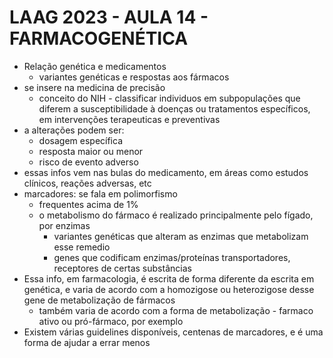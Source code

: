 # LAAG 2023 - AULA 14 - FARMACOGENÉTICA

- Relação genética e medicamentos
  - variantes genéticas e respostas aos fármacos
- se insere na medicina de precisão
  - conceito do NIH - classificar individuos em subpopulações que diferem a susceptibilidade à doenças ou tratamentos específicos, em intervenções terapeuticas e preventivas
- a alterações podem ser:
  - dosagem específica
  - resposta maior ou menor
  - risco de evento adverso
- essas infos vem nas bulas do medicamento, em áreas como estudos clínicos, reações adversas, etc
- marcadores: se fala em polimorfismo
  - frequentes acima de 1%
  - o metabolismo do fármaco é realizado principalmente pelo fígado, por enzimas
    - variantes genéticas que alteram as enzimas que metabolizam esse remedio
    - genes que codificam enzimas/proteínas transportadores, receptores de certas substâncias
- Essa info, em farmacologia, é escrita de forma diferente da escrita em genética, e varia de acordo com a homozigose ou heterozigose desse gene de metabolização de fármacos
  - também varia de acordo com a forma de metabolização - farmaco ativo ou pró-fármaco, por exemplo
- Existem várias guidelines disponíveis, centenas de marcadores, e é uma forma de ajudar a errar menos
